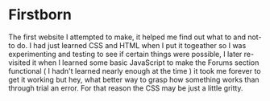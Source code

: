 # Firstborn

The first website I attempted to make, it helped me find out what to and not-to do. I had just learned CSS and HTML when I 
put it togeather so I was experimenting and testing to see if certain things were possible, I later re-visited it when I learned
some basic JavaScript to make the Forums section functional ( I hadn't learned nearly enough at the time ) it took me forever to 
get it working but hey, what better way to grasp how something works than through trial an error. For that reason the CSS may be
 just a little gritty.
